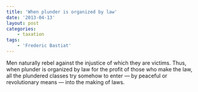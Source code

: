 ```yaml
---
title: 'When plunder is organized by law'
date: '2013-04-13'
layout: post
categories:
    - taxation
tags:
    - 'Frederic Bastiat'
---
```


Men naturally rebel against the injustice of which they are victims. Thus, when plunder is organized by law for the profit of those who make the law, all the plundered classes try somehow to enter — by peaceful or revolutionary means — into the making of laws.